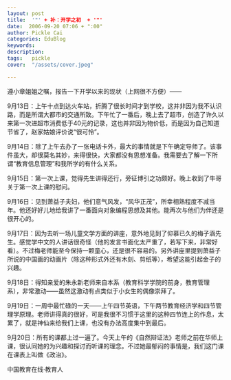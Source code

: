 ```yaml
---
layout: post  
title:  '"' + 补：开学之初  + '"'
date:  2006-09-20 07:06 + ":00" 
author: Pickle Cai  
categories: EduBlog  
keywords: 
description:   
tags:	pickle   
cover:  "/assets/cover.jpeg"  

---  
```

    
遵小章姐姐之嘱，报告一下开学以来的现状（上网很不方便）——



9月13日：上午十点到达火车站，折腾了很长时间才到学校，这并非因为我不认识路，而是所谓大都市的交通所致。下午忙了一番后，晚上去了超市，创造了许久以来第一次进超市消费低于40元的记录，这也并非因为物价低，而是因为自己知道节省了，赵家姑娘评价说“很可怜”。



9月14日：除了上午去办了一张电话卡外，最大的事情就是下午确定导师了。该事件虽大，却很莫名其妙，来得很快，大家都没有思想准备。我需要去了解一下所谓“教育信息管理”和我所学的有什么关系。



9月15日：第一次上课，觉得先生讲得还行，旁征博引之功颇好。晚上收到了牛哥关于第一次上课的慰问。



9月16日：见到萧益子夫妇，他们意气风发，“风华正茂”，所幸相熟程度不减当年。他还好好儿地给我讲了一番面向对象编程思想及其他。能再次与他们为伴还是很开心的。



9月17日：因为去听一场儿童文学方面的讲座，意外地见到了仰慕已久的梅子涵先生。感觉学中文的人讲话很奇怪（他的发言书面化太严重了，若写下来，非常好看）。不过梅老师能至今保持一颗童心，还是很不容易的。另外讲座里提到萧益子所说的中国画的动画片（除这种形式外还有木刻、剪纸等），希望这能引起金子的兴趣。



9月18日：得知亲爱的朱永新老师来自本系（教育科学学院的前身，教育管理系），非常激动——虽然这激动有点类似于小女生的偶像崇拜了。



9月19日：一周中最忙碌的一天——上午四节英语，下午两节教育经济学和四节管理学原理。老师讲得真的很好，可是我很不习惯于这里的这种四节连上的作息，太累了，就是神仙来给我们上课，也没有办法高度集中到最后。



9月20日：所有的课都上过一遍了。今天上午的《自然辩证法》老师之前在华师上课，很认同她的为兴趣和探讨而听课的理念。不过她最郁闷的事情是，我们这门课在课表上叫做《政治》。



 



		    
 中国教育在线·教育人

